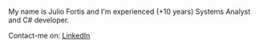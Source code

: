 My name is Julio Fortis and I'm experienced (+10 years) Systems Analyst and C# developer.

Contact-me on:
[LinkedIn](https://www.linkedin.com/in/julio-fortis)
